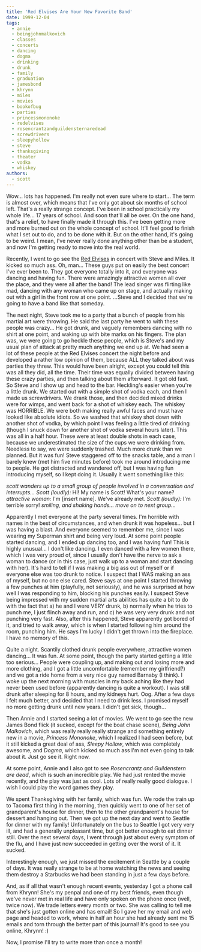 ```yaml
---
title: 'Red Elvises Are Your New Favorite Band'
date: 1999-12-04
tags:
  - annie
  - beingjohnmalkovich
  - classes
  - concerts
  - dancing
  - dogma
  - drinking
  - drunk
  - family
  - graduation
  - jamesbond
  - khrynn
  - miles
  - movies
  - bookofbug
  - parties
  - princessmononoke
  - redelvises
  - rosencrantzandguildensternaredead
  - screwdrivers
  - sleepyhollow
  - steve
  - thanksgiving
  - theater
  - vodka
  - whiskey
authors:
  - scott
---
```


Wow... lots has happened. I'm really not even sure where to start... The term is almost over, which means that I've only got about six months of school left. That's a really strange concept. I've been in school practically my whole life... 17 years of school. And soon that'll all be over. On the one hand, that's a relief, to have finally made it through this. I've been getting more and more burned out on the whole concept of school. It'll feel good to finish what I set out to do, and to be done with it. But on the other hand, it's going to be weird. I mean, I've never really done anything other than be a student, and now I'm getting ready to move into the real world.

Recently, I went to go see the [Red Elvises](http://redelvises.com/) in concert with Steve and Miles. It kicked so much ass. Oh, man... These guys put on easily the best concert I've ever been to. They got everyone totally into it, and everyone was dancing and having fun. There were amazingly attractive women all over the place, and they were all after the band! The lead singer was flirting like mad, dancing with any woman who came up on stage, and actually making out with a girl in the front row at one point. ...Steve and I decided that we're going to have a band like that someday.

The next night, Steve took me to a party that a bunch of people from his martial art were throwing. He said the last party he went to with these people was crazy... He got drunk, and vaguely remembers dancing with no shirt at one point, and waking up with bite marks on his fingers. The plan was, we were going to go heckle these people, which is Steve's and my usual plan of attack at pretty much anything we end up at. We had seen a lot of these people at the Red Elvises concert the night before and developed a rather low opinion of them, because ALL they talked about was parties they threw. This would have been alright, except you could tell this was all they did, all the time. Their time was equally divided between having these crazy parties, and then talking about them afterward. It got old fast. So Steve and I show up and head to the bar. Heckling's easier when you're a little drunk. We started out with a simple shot of vodka each, and then I made us screwdrivers. We drank those, and then decided mixed drinks were for wimps, and went back for a shot of whiskey each. The whiskey was HORRIBLE. We were both making really awful faces and must have looked like absolute idiots. So we washed that whiskey shot down with another shot of vodka, by which point I was feeling a little tired of drinking (though I snuck down for another shot of vodka several hours later). This was all in a half hour. These were at least double shots in each case, because we underestimated the size of the cups we were drinking from. Needless to say, we were suddenly trashed. Much more drunk than we planned. But it was fun! Steve staggered off to the snacks table, and a man I barely knew (met him five minutes before) took me around introducing me to people. He got distracted and wandered off, but I was having fun introducing myself, so I kept doing it. Usually it went something like this:

_scott wanders up to a small group of people involved in a conversation and interrupts..._ _Scott (loudly):_ HI! My name is Scott! What's your name? _attractive woman:_ I'm \[insert name\]. We've already met. _Scott (loudly):_ I'm terrible sorry! _smiling, and shaking hands... move on to next group..._

Apparently I met everyone at the party several times. I'm horrible with names in the best of circumstances, and when drunk it was hopeless... but I was having a blast. And everyone seemed to remember me, since I was wearing my Superman shirt and being very loud. At some point people started dancing, and I ended up dancing too, and I was having fun! This is highly unusual... I don't like dancing. I even danced with a few women there, which I was very proud of, since I usually don't have the nerve to ask a woman to dance (or in this case, just walk up to a woman and start dancing with her). It's hard to tell if I was making a big ass out of myself or if everyone else was too drunk to notice. I suspect that I WAS making an ass of myself, but no one else cared. Steve says at one point I started throwing a few punches at him (playfully, not seriously), and he was surprised at how well I was responding to him, blocking his punches easily. I suspect Steve being impressed with my sudden martial arts abilities has quite a bit to do with the fact that a) he and I were VERY drunk, b) normally when he tries to punch me, I just flinch away and run, and c) he was very very drunk and not punching very fast. Also, after this happened, Steve apparently got bored of it, and tried to walk away, which is when I started following him around the room, punching him. He says I'm lucky I didn't get thrown into the fireplace. I have no memory of this.

Quite a night. Scantily clothed drunk people everywhere, attractive women dancing... It was fun. At some point, though the party started getting a little too serious... People were coupling up, and making out and losing more and more clothing, and I got a little uncomfortable (remember my girlfriend?) and we got a ride home from a very nice guy named Barnaby (I think). I woke up the next morning with muscles in my back aching like they had never been used before (apparently dancing is quite a workout). I was still drunk after sleeping for 8 hours, and my kidneys hurt. Oog. After a few days I felt much better, and decided that I need to drink less. I promised myself no more getting drunk until new years. I didn't get sick, though...

Then Annie and I started seeing a lot of movies. We went to go see the new James Bond flick (it sucked, except for the boat chase scene), _Being John Malkovich_, which was really really really strange and something entirely new in a movie, _Princess Mononoke_, which I realized I had seen before, but it still kicked a great deal of ass, _Sleepy Hollow_, which was completely awesome, and _Dogma_, which kicked so much ass I'm not even going to talk about it. Just go see it. Right now.

At some point, Annie and I also got to see _Rosencrantz and Guildenstern are dead_, which is such an incredible play. We had just rented the movie recently, and the play was just as cool. Lots of really really good dialogue. I wish I could play the word games they play.

We spent Thanksgiving with her family, which was fun. We rode the train up to Tacoma first thing in the morning, then quickly went to one of her set of grandparent's house for dinner, then to the other grandparent's house for dessert and hanging out. Then we got up the next day and went to Seattle for dinner with my family! Unfortunately on the bus to Seattle I got very very ill, and had a generally unpleasant time, but got better enough to eat dinner still. Over the next several days, I went through just about every symptom of the flu, and I have just now succeeded in getting over the worst of it. It sucked.

Interestingly enough, we just missed the excitement in Seattle by a couple of days. It was really strange to be at home watching the news and seeing them destroy a Starbucks we had been standing in just a few days before.

And, as if all that wasn't enough recent events, yesterday I got a phone call from Khrynn! She's my penpal and one of my best friends, even though we've never met in real life and have only spoken on the phone once (well, twice now). We trade letters every month or two. She was calling to tell me that she's just gotten online and has email! So I gave her my email and web page and headed to work, where in half an hour she had already sent me 15 emails and torn through the better part of this journal! It's good to see you online, Khrynn! :)

Now, I promise I'll try to write more than once a month!
